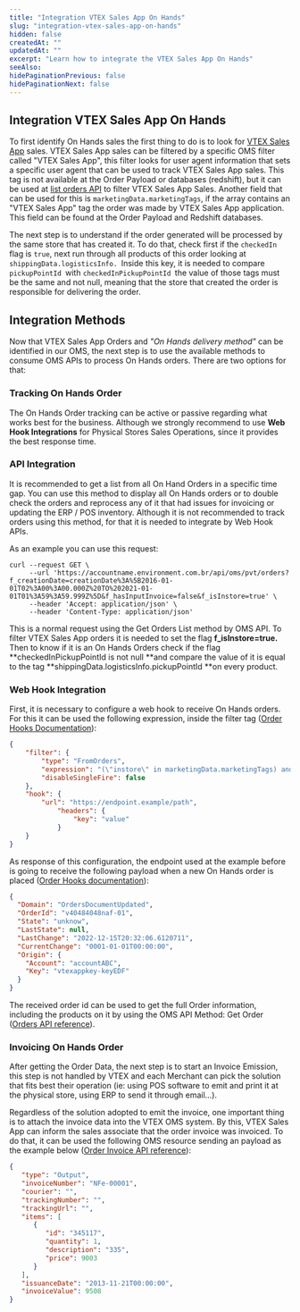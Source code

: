 ```yaml
---
title: "Integration VTEX Sales App On Hands"
slug: "integration-vtex-sales-app-on-hands"
hidden: false
createdAt: ""
updatedAt: ""
excerpt: "Learn how to integrate the VTEX Sales App On Hands"
seeAlso:
hidePaginationPrevious: false
hidePaginationNext: false
---
```

## Integration VTEX Sales App On Hands

To first identify On Hands sales the first thing to do is to look for [VTEX Sales App](https://help.vtex.com/en/tracks/instore-getting-started-and-setting-up--zav76TFEZlAjnyBVL5tRc/7fnnVlG3Kv1Tay9iagc5yf) sales. VTEX Sales App sales can be filtered by a specific OMS filter called "VTEX Sales App", this filter looks for user agent information that sets a specific user agent that can be used to track VTEX Sales App sales. This tag is not available at the Order Payload or databases (redshift), but it can be used at [list orders API](https://developers.vtex.com/vtex-rest-api/reference/listorders) to filter VTEX Sales App Sales. Another field that can be used for this is `marketingData.marketingTags`, if the array contains an "VTEX Sales App" tag the order was made by VTEX Sales App application. This field can be found at the Order Payload and Redshift databases.

The next step is to understand if the order generated will be processed by the same store that has created it. To do that, check first if the `checkedIn` flag is `true`, next run through all products of this order looking at  `shippingData.logisticsInfo. `Inside this key, it is needed to compare `pickupPointId `with `checkedInPickupPointId `the value of those tags must be the same and not null, meaning that the store that created the order is responsible for delivering the order.


## Integration Methods

Now that VTEX Sales App Orders and _"On Hands delivery method"_ can be identified in our OMS, the next step is to use the available methods to consume OMS APIs to process On Hands orders. There are two options for that:


### Tracking On Hands Order

The On Hands Order tracking can be active or passive regarding what works best for the business. Although we strongly recommend to use **Web Hook Integrations** for Physical Stores Sales Operations, since it provides the best response time.

### API Integration

It is recommended to get a list from all On Hand Orders in a specific time gap. You can use this method to display all On Hands orders or to double check the orders and reprocess any of it that had issues for invoicing or updating the ERP / POS inventory. Although it is not recommended to track orders using this method, for that it is needed to integrate by Web Hook APIs.

As an example you can use this request:

```shell
curl --request GET \
     --url 'https://accountname.environment.com.br/api/oms/pvt/orders?f_creationDate=creationDate%3A%5B2016-01-01T02%3A00%3A00.000Z%20TO%202021-01-01T01%3A59%3A59.999Z%5D&f_hasInputInvoice=false&f_isInstore=true' \
     --header 'Accept: application/json' \
     --header 'Content-Type: application/json'
```

This is a normal request using the Get Orders List method by OMS API. To filter VTEX Sales App orders it is needed to set the flag **f_isInstore=true.** Then to know if it is an On Hands Orders check if the flag **checkedInPickupPointId is not null **and compare the value of it is equal to the tag **shippingData.logisticsInfo.pickupPointId **on every product.

### Web Hook Integration

First, it is necessary to configure a web hook to receive On Hands orders. For this it can be used the following expression, inside the filter tag  ([Order Hooks Documentation](https://developers.vtex.com/vtex-rest-api/docs/orders-feed#configuration-1)):

```json
{
    "filter": {
        "type": "FromOrders",
        "expression": "(\"instore\" in marketingData.marketingTags) and (checkedInPickupPointId != null) and (checkedInPickupPointId in shippingData.logisticsInfo[].pickupPointId)",
        "disableSingleFire": false
    },
    "hook": {
        "url": "https://endpoint.example/path",
            "headers": {
                "key": "value"
            }
    }
}
```

As response of this configuration, the endpoint used at the example before is going to receive the following payload when a new On Hands order is placed ([Order Hooks documentation](https://developers.vtex.com/vtex-rest-api/docs/orders-feed#hook-notifications)):


```json
{
  "Domain": "OrdersDocumentUpdated",
  "OrderId": "v40484048naf-01",
  "State": "unknow",
  "LastState": null,
  "LastChange": "2022-12-15T20:32:06.6120711",
  "CurrentChange": "0001-01-01T00:00:00",
  "Origin": {
    "Account": "accountABC",
    "Key": "vtexappkey-keyEDF"
  }
}
```

The received order id can be used to get the full Order information, including the products on it by using the OMS API Method: Get Order ([Orders API reference](https://developers.vtex.com/vtex-rest-api/reference/getorder)).


### Invoicing On Hands Order

After getting the Order Data, the next step is to start an Invoice Emission, this step is not handled by VTEX and each Merchant can pick the solution that fits best their operation (ie: using POS software to emit and print it at the physical store, using ERP to send it through email…).

Regardless of the solution adopted to emit the invoice, one important thing is to attach the invoice data into the VTEX OMS system. By this, VTEX Sales App can inform the sales associate that the order invoice was invoiced. To do that, it can be used the following OMS resource sending an payload as the example below ([Order Invoice API reference](https://developers.vtex.com/vtex-rest-api/reference/invoicenotification)):

```json
{
   "type": "Output",
   "invoiceNumber": "NFe-00001",
   "courier": "",
   "trackingNumber": "",
   "trackingUrl": "",
   "items": [
      {
         "id": "345117",
         "quantity": 1,
         "description": "335",
         "price": 9003
      }
   ],
   "issuanceDate": "2013-11-21T00:00:00",
   "invoiceValue": 9508
}
```


